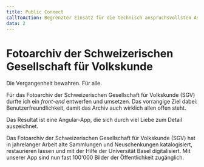 ```yaml
---
title: Public Connect
callToAction: Begrenzter Einsatz für die technisch anspruchsvollsten Aspekte
data: 2
---
```

<h1>Fotoarchiv der Schweizerischen Gesellschaft für Volkskunde</h2>
<p className={'leading-lg-2 text-3xl pb-lg-2 md:w-2/3'}>Die Vergangenheit bewahren. Für alle.</p>
<p className={'leading-lg-1 text-xl md:w-2/3 pb-lg-1'}>
  Für das Fotoarchiv der Schweizerischen Gesellschaft für Volkskunde (SGV) durfte ich ein <em>front-end</em> entwerfen und umsetzen. Das vorrangige Ziel dabei: Benutzerfreundlichkeit, damit das  Archiv auch wirklich allen offen steht.
</p>
<p className={'leading-lg-1 text-xl md:w-2/3 pb-lg-1'}>
  Das Resultat ist eine Angular-App, die sich durch viel Liebe zum Detail auszeichnet.
</p>
<p className={'leading-lg-1 text-xl md:w-2/3 pb-lg-1'}>
  Das Fotoarchiv der Schweizerischen Gesellschaft für Volkskunde (SGV) hat in jahrelanger Arbeit alte Sammlungen und Neuschenkungen katalogisiert, restaurieren lassen und mit der Hilfe der Universität Basel digitalisiert. Mit unserer App sind nun fast 100'000 Bilder der Öffentlichkeit zugänglich.
</p>
